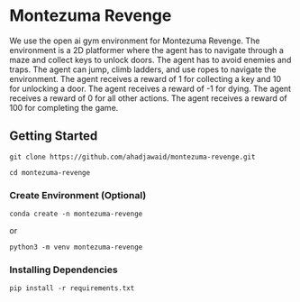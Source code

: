 # Montezuma Revenge

We use the open ai gym environment for Montezuma Revenge. The environment is a 2D platformer where the agent has to navigate through a maze and collect keys to unlock doors. The agent has to avoid enemies and traps. The agent can jump, climb ladders, and use ropes to navigate the environment. The agent receives a reward of 1 for collecting a key and 10 for unlocking a door. The agent receives a reward of -1 for dying. The agent receives a reward of 0 for all other actions. The agent receives a reward of 100 for completing the game.

## Getting Started

```
git clone https://github.com/ahadjawaid/montezuma-revenge.git
```
```
cd montezuma-revenge
```

### Create Environment (Optional)

```
conda create -n montezuma-revenge
```

or 

```
python3 -m venv montezuma-revenge
```

### Installing Dependencies

```
pip install -r requirements.txt
```

